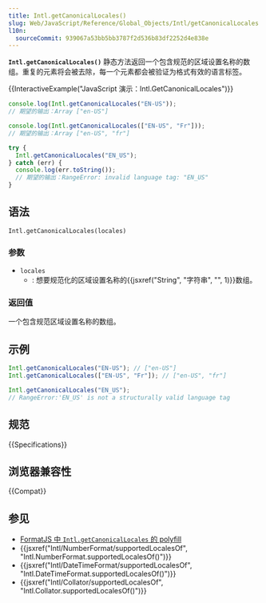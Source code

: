 ```yaml
---
title: Intl.getCanonicalLocales()
slug: Web/JavaScript/Reference/Global_Objects/Intl/getCanonicalLocales
l10n:
  sourceCommit: 939067a53bb5bb3787f2d536b83df2252d4e838e
---
```


**`Intl.getCanonicalLocales()`** 静态方法返回一个包含规范的区域设置名称的数组。重复的元素将会被去除，每一个元素都会被验证为格式有效的语言标签。

{{InteractiveExample("JavaScript 演示：Intl.GetCanonicalLocales")}}

```js interactive-example
console.log(Intl.getCanonicalLocales("EN-US"));
// 期望的输出：Array ["en-US"]

console.log(Intl.getCanonicalLocales(["EN-US", "Fr"]));
// 期望的输出：Array ["en-US", "fr"]

try {
  Intl.getCanonicalLocales("EN_US");
} catch (err) {
  console.log(err.toString());
  // 期望的输出：RangeError: invalid language tag: "EN_US"
}
```

## 语法

```js-nolint
Intl.getCanonicalLocales(locales)
```

### 参数

- `locales`
  - : 想要规范化的区域设置名称的{{jsxref("String", "字符串", "", 1)}}数组。

### 返回值

一个包含规范区域设置名称的数组。

## 示例

```js
Intl.getCanonicalLocales("EN-US"); // ["en-US"]
Intl.getCanonicalLocales(["EN-US", "Fr"]); // ["en-US", "fr"]

Intl.getCanonicalLocales("EN_US");
// RangeError:'EN_US' is not a structurally valid language tag
```

## 规范

{{Specifications}}

## 浏览器兼容性

{{Compat}}

## 参见

- [FormatJS 中 `Intl.getCanonicalLocales` 的 polyfill](https://formatjs.github.io/docs/polyfills/intl-getcanonicallocales/)
- {{jsxref("Intl/NumberFormat/supportedLocalesOf", "Intl.NumberFormat.supportedLocalesOf()")}}
- {{jsxref("Intl/DateTimeFormat/supportedLocalesOf", "Intl.DateTimeFormat.supportedLocalesOf()")}}
- {{jsxref("Intl/Collator/supportedLocalesOf", "Intl.Collator.supportedLocalesOf()")}}
